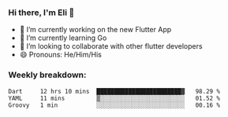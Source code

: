 ### Hi there, I'm Eli 👋
- 🔭 I’m currently working on the new Flutter App
- 🌱 I’m currently learning Go
- 🦄 I’m looking to collaborate with other flutter developers
- 😄 Pronouns: He/Him/His

### Weekly breakdown:
<!--START_SECTION:waka-->
```text
Dart     12 hrs 10 mins  ████████████████████████▓   98.29 % 
YAML     11 mins         ▒░░░░░░░░░░░░░░░░░░░░░░░░   01.52 % 
Groovy   1 min           ░░░░░░░░░░░░░░░░░░░░░░░░░   00.16 % 
```
<!--END_SECTION:waka-->

